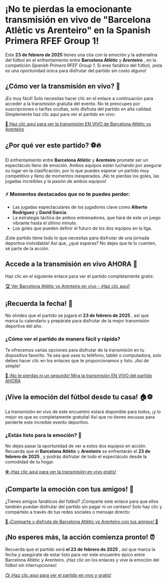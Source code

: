 # ¡No te pierdas la emocionante transmisión en vivo de "Barcelona Atlètic vs Arenteiro" en la Spanish Primera RFEF Group 1!

Este **23 de febrero de 2025** tienes una cita con la emoción y la adrenalina del fútbol en el enfrentamiento entre **Barcelona Atlètic** y **Arenteiro** , en la competición _Spanish Primera RFEF Group 1_. Si eres fanático del fútbol, ¡esta es una oportunidad única para disfrutar del partido sin costo alguno!

## ¿Cómo ver la transmisión en vivo? 📲

¡Es muy fácil! Solo necesitas hacer clic en el enlace a continuación para acceder a la transmisión gratuita del evento. No te preocupes por suscripciones o tarifas ocultas, solo disfruta del partido en alta calidad. Simplemente haz clic aquí para ver el partido en vivo:

[🔴 Haz clic aquí para ver la transmisión EN VIVO de Barcelona Atlètic vs Arenteiro](https://tinyurl.com/livestreamfreeo?st=Barcelona+Atl%C3%A8tic+vs+Arenteiro&si=gh)

## ¿Por qué ver este partido? ⚽🔥

El enfrentamiento entre **Barcelona Atlètic** y **Arenteiro** promete ser un espectáculo lleno de emoción. Ambos equipos están luchando por asegurar su lugar en la clasificación, por lo que puedes esperar un partido muy competitivo y lleno de momentos inesperados. ¡No te pierdas los goles, las jugadas increíbles y la pasión de ambos equipos!

### ⚡ Momentos destacados que no te puedes perder:

- Las jugadas espectaculares de los jugadores clave como **Alberto Rodríguez** y **David García**.
- La estrategia táctica de ambos entrenadores, que hará de este un juego vibrante hasta el último minuto.
- Los goles que pueden definir el futuro de los dos equipos en la liga.

¡Este partido tiene todo lo que necesitas para disfrutar de una jornada deportiva inolvidable! Así que, ¿qué esperas? No dejes que te lo cuenten, sé parte de la acción.

## Accede a la transmisión en vivo AHORA 🎥

Haz clic en el siguiente enlace para ver el partido completamente gratis:

[🏆 Ver Barcelona Atlètic vs Arenteiro en vivo - ¡Haz clic aquí!](https://tinyurl.com/livestreamfreeo?st=Barcelona+Atl%C3%A8tic+vs+Arenteiro&si=gh)

## ¡Recuerda la fecha! 📅

No olvides que el partido se jugará el **23 de febrero de 2025** , así que marca tu calendario y prepárate para disfrutar de la mejor transmisión deportiva del año.

### ¿Cómo ver el partido de manera fácil y rápida?

Te ofrecemos varias opciones para disfrutar de la transmisión en tu dispositivo favorito. Ya sea que uses tu teléfono, tablet o computadora, solo debes hacer clic en los enlaces que te proporcionamos y listo. ¡Así de simple!

[👀 ¡No te pierdas ni un segundo! Mira la transmisión EN VIVO del partido AHORA](https://tinyurl.com/livestreamfreeo?st=Barcelona+Atl%C3%A8tic+vs+Arenteiro&si=gh)

## ¡Vive la emoción del fútbol desde tu casa! 🏠⚽

La transmisión en vivo de este encuentro estará disponible para todos, ¡y lo mejor es que es completamente gratuita! Así que no tienes excusas para perderte este increíble evento deportivo.

### ¿Estás listo para la emoción? 🎉

No dejes pasar la oportunidad de ver a estos dos equipos en acción. Recuerda que el **Barcelona Atlètic** y **Arenteiro** se enfrentarán el **23 de febrero de 2025** , y podrás disfrutar de todo el espectáculo desde la comodidad de tu hogar.

[⚽ ¡Haz clic aquí para ver la transmisión en vivo gratis!](https://tinyurl.com/livestreamfreeo?st=Barcelona+Atl%C3%A8tic+vs+Arenteiro&si=gh)

## ¡Comparte la emoción con tus amigos! 📲

¿Tienes amigos fanáticos del fútbol? ¡Comparte este enlace para que ellos también puedan disfrutar del partido sin pagar ni un centavo! Solo haz clic y compártelo a través de tus redes sociales o mensaje directo:

[🚨 ¡Comparte y disfruta de Barcelona Atlètic vs Arenteiro con tus amigos! 🚨](https://tinyurl.com/livestreamfreeo?st=Barcelona+Atl%C3%A8tic+vs+Arenteiro&si=gh)

## ¡No esperes más, la acción comienza pronto! ⏰

Recuerda que el partido será **el 23 de febrero de 2025** , así que marca la fecha y asegúrate de estar listo para ver este encuentro épico entre Barcelona Atlètic y Arenteiro. ¡Haz clic en los enlaces y vive la emoción del fútbol sin interrupciones!

[📺 ¡Haz clic aquí para ver el partido en vivo y gratis!](https://tinyurl.com/livestreamfreeo?st=Barcelona+Atl%C3%A8tic+vs+Arenteiro&si=gh)
